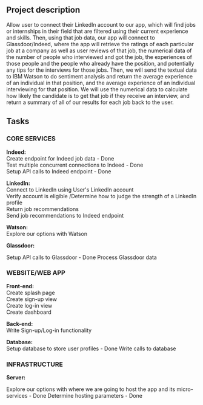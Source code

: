 <h2> Project description </h2>
Allow user to connect their LinkedIn account to our app, which will find jobs or internships in their field that are filtered using their current experience and skills. Then, using that job data, our app will connect to Glassdoor/Indeed, where the app will retrieve the ratings of each particular job at a company as well as user reviews of that job, the numerical data of the number of people who interviewed and got the job, the experiences of those people and the people who already have the position, and potentially any tips for the interviews for those jobs. Then, we will send the textual data to IBM Watson to do sentiment analysis and return the average experience of an individual in that position, and the average experience of an individual interviewing for that position. We will use the numerical data to calculate how likely the candidate is to get that job if they receive an interview, and return a summary of all of our results for each job back to the user.

<h2> Tasks </h2>

<h3> CORE SERVICES </h3>

<strong> Indeed: </strong> </br>
Create endpoint for Indeed job data - Done </br>
Test multiple concurrent connections to Indeed - Done  </br>
Setup API calls to Indeed endpoint - Done </br>

<strong> LinkedIn: </strong> </br>
Connect to LinkedIn using User's LinkedIn account </br>
Verify account is eligible /Determine how to judge the strength of a LinkedIn profile </br>
Return job recommendations </br>
Send job recommendations to Indeed endpoint </br>


<strong> Watson: </strong> </br>
Explore our options with Watson </br>

<strong> Glassdoor: </strong>

Setup API calls to Glassdoor - Done
Process Glassdoor data

<h3> WEBSITE/WEB APP </h3>

<strong> Front-end: </strong> </br>
Create splash page </br>
Create sign-up view </br>
Create log-in view </br>
Create dashboard </br>

<strong> Back-end: </strong> </br>
Write Sign-up/Log-in functionality

<strong> Database: </strong> </br>
Setup database to store user profiles - Done
Write calls to database


<h3> INFRASTRUCTURE </h3>

<strong> Server: </strong> </br>

Explore our options with where we are going to host the app and its micro-services - Done
Determine hosting parameters - Done
